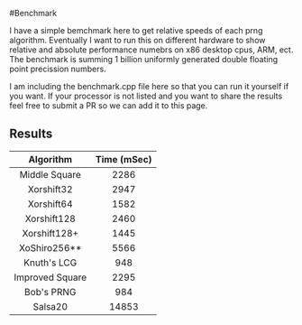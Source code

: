#Benchmark

I have a simple bemchmark here to get relative speeds of each prng algorithm. Eventually I want to run this on different hardware to show relative and absolute performance numebrs on x86 desktop cpus, ARM, ect. The benchmark is summing 1 billion uniformly generated double floating point precission numbers.

I am including the benchmark.cpp file here so that you can run it yourself if you want. If your processor is not listed and you want to share the results feel free to submit a PR so we can add it to this page.

## Results

|    Algorithm    |  Time (mSec) |
|:---------------:|:------------:|
|  Middle Square  |     2286     |
|    Xorshift32   |     2947     |
|    Xorshift64   |     1582     |
|   Xorshift128   |     2460     |
|   Xorshift128+  |     1445     |
|   XoShiro256**  |     5566     |
|   Knuth's LCG   |      948     |
| Improved Square |     2295     |
|    Bob's PRNG   |      984     |
|     Salsa20     |     14853    |
